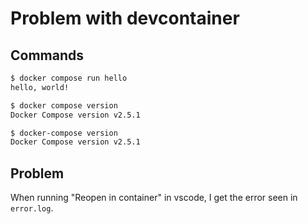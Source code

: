 # Problem with devcontainer

## Commands

```bash
$ docker compose run hello
hello, world!
```

```bash
$ docker compose version
Docker Compose version v2.5.1
```

```bash
$ docker-compose version
Docker Compose version v2.5.1
```

## Problem

When running "Reopen in container" in vscode, I get the error seen in `error.log`.